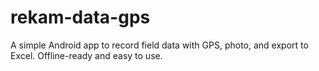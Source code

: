 # rekam-data-gps
A simple Android app to record field data with GPS, photo, and export to Excel. Offline-ready and easy to use.
